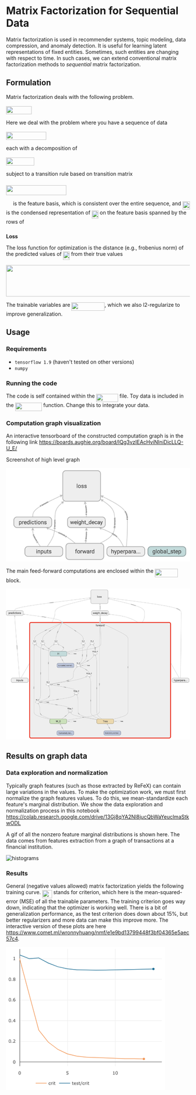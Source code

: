 # Matrix Factorization for Sequential Data

Matrix factorization is used in recommender systems, topic modeling, data compression, and anomaly detection. It is useful for learning latent representations of fixed entities. Sometimes, such entities are changing with respect to time. In such cases, we can extend conventional matrix factorization methods to _sequential_ matrix factorization.

## Formulation
Matrix factorization deals with the following problem.

<img src="/tex/5709ab7abcb2336fed0eb156fd347562.svg?invert_in_darkmode&sanitize=true" align=middle width=69.63454574999999pt height=22.465723500000017pt/>

Here we deal with the problem where you have a sequence of data

<img src="/tex/da31113c64c6c6c46bacbba8c1dd46cd.svg?invert_in_darkmode&sanitize=true" align=middle width=110.30615474999999pt height=22.465723500000017pt/>

each with a decomposition of

<img src="/tex/14efe141a5a9b56763e985b9c0958404.svg?invert_in_darkmode&sanitize=true" align=middle width=77.00709884999998pt height=22.465723500000017pt/>

subject to a transition rule based on transition matrix <img src="/tex/2f118ee06d05f3c2d98361d9c30e38ce.svg?invert_in_darkmode&sanitize=true" align=middle width=11.889314249999991pt height=22.465723500000017pt/>

<img src="/tex/c8acc7bbe0a11c2d7191024d39d9a0a0.svg?invert_in_darkmode&sanitize=true" align=middle width=165.23023439999997pt height=26.76175259999998pt/>

<img src="/tex/7b9a0316a2fcd7f01cfd556eedf72e96.svg?invert_in_darkmode&sanitize=true" align=middle width=14.99998994999999pt height=22.465723500000017pt/> is the feature basis, which is consistent over the entire sequence, and <img src="/tex/7185d0c367d394c42432a1246eceab81.svg?invert_in_darkmode&sanitize=true" align=middle width=20.176033349999987pt height=22.465723500000017pt/> is the condensed representation of <img src="/tex/1338d1e5163ba5bc872f1411dd30b36a.svg?invert_in_darkmode&sanitize=true" align=middle width=18.269651399999987pt height=22.465723500000017pt/> on the feature basis spanned by the rows of <img src="/tex/7b9a0316a2fcd7f01cfd556eedf72e96.svg?invert_in_darkmode&sanitize=true" align=middle width=14.99998994999999pt height=22.465723500000017pt/>

**Loss**

The loss function for optimization is the distance (e.g., frobenius norm) of the predicted values of <img src="/tex/1338d1e5163ba5bc872f1411dd30b36a.svg?invert_in_darkmode&sanitize=true" align=middle width=18.269651399999987pt height=22.465723500000017pt/> from their true values

<img src="/tex/0f95b77c76a2ce1596043b5461d51710.svg?invert_in_darkmode&sanitize=true" align=middle width=714.8660606999999pt height=85.62573689999996pt/>

The trainable variables are <img src="/tex/4ab841e2c685781e6d9177d6b28b3ae7.svg?invert_in_darkmode&sanitize=true" align=middle width=90.59940945pt height=22.831056599999986pt/>, which we also l2-regularize to improve generalization.

## Usage

### Requirements
- `tensorflow 1.9` (haven't tested on other versions)
- `numpy`

### Running the code

The code is self contained within the <img src="/tex/24f3b5d61559402ec87940f65513fb36.svg?invert_in_darkmode&sanitize=true" align=middle width=60.13837334999999pt height=21.68300969999999pt/> file. Toy data is included in the <img src="/tex/43af940070a675cffcce616b979f3bd6.svg?invert_in_darkmode&sanitize=true" align=middle width=73.12917314999999pt height=22.831056599999986pt/> function. Change this to integrate your data.

### Computation graph visualization
An interactive tensorboard of the constructed computation graph is in the following link
https://boards.aughie.org/board/IQg3vzIEAcHviNIniDicLLQ-U_E/

Screenshot of high level graph

![tensorboard high level](doc/tensorboard.png)

The main feed-forward computations are enclosed within the <img src="/tex/6a5854152f3d92fa90cd1c442142c66a.svg?invert_in_darkmode&sanitize=true" align=middle width=62.98733759999998pt height=22.831056599999986pt/> block.

![tensorboard zoom in](doc/tensorboardzoom.png)

## Results on graph data 

### Data exploration and normalization

Typically graph features (such as those extracted by ReFeX) can contain large variations in the values. To make the optimization work, we must first normalize the graph features values. To do this, we mean-standardize each feature's marginal distribution. We show the data exploration and normalization process in this notebook https://colab.research.google.com/drive/13Gj8qYA2Nl8jucQbWaYeuclmaStkwODL

A gif of all the nonzero feature marginal distributions is shown here. The data comes from features extraction from a graph of transactions at a financial institution.

![histograms](doc/histograms.gif)


### Results

General (negative values allowed) matrix factorization yields the following training curve. <img src="/tex/75528dd9fe475ae921d58755998e8e40.svg?invert_in_darkmode&sanitize=true" align=middle width=26.58608369999999pt height=21.68300969999999pt/> stands for criterion, which here is the mean-squared-error (MSE) of all the trainable parameters. The training criterion goes way down, indicating that the optimizer is working well. There is a bit of generalization performance, as the test criterion does down about 15%, but better regularizers and more data can make this improve more. The interactive version of these plots are here https://www.comet.ml/wronnyhuang/nmf/e1e9bd13799448f3bf04365e5aec57c4.

![general matrix factorization training curve](doc/traincurve.png)
